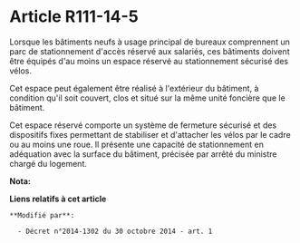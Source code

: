 # Article R111-14-5

Lorsque les bâtiments neufs à usage principal de bureaux comprennent un parc de stationnement d'accès réservé aux salariés,
ces bâtiments doivent être équipés d'au moins un espace réservé au stationnement sécurisé des vélos.

Cet espace peut également être réalisé à l'extérieur du bâtiment, à condition qu'il soit couvert, clos et situé sur la même
unité foncière que le bâtiment. 

Cet espace réservé comporte un système de fermeture sécurisé et des dispositifs fixes permettant de stabiliser et d'attacher
les vélos par le cadre ou au moins une roue. Il présente une capacité de stationnement en adéquation avec la surface du
bâtiment, précisée par arrêté du ministre chargé du logement.

**Nota:**



**Liens relatifs à cet article**

	**Modifié par**:

	  - Décret n°2014-1302 du 30 octobre 2014 - art. 1
